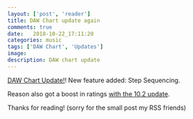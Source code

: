 ```yaml
---
layout: ['post', 'reader']
title: DAW Chart update again
comments: true
date:   2018-10-22_17:11:20 
categories: music
tags: ['DAW Chart', 'Updates']
image:
description: DAW chart update
---
```


[DAW Chart Update!](/DAW-Chart.html)! New feature added: Step Sequencing.

Reason also got a boost in ratings [with the 10.2 update](https://www.propellerheads.com/blog/reason-102-is-coming-see-whats-new).

Thanks for reading! (sorry for the small post my RSS friends)